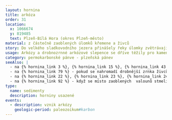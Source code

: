 ```yaml
---
layout: hornina
title: arkóza
order: 31
location:
  x: 1066674
  y: 819485
  text: Plzeň-Bílá Hora (okres Plzeň-město)
material: z částečně zaoblených úlomků křemene a živců
story: Do velkého sladkovodního jezera přinášely řeky úlomky zvětrávajích hornin z okolních hor. Úlomky hornin, tvořené nejčastěji křemenem a živcem, se hromadily na dně. Díky druhotným minerálům, které se později usadily v mezerách mezi pískovými zrnky a také díky tlaku nadložních vrstev vznikla pevná hornina.
usage: Arkózy a drobnozrnné arkózové slepence se dříve těžily pro kamenické zpracování. Ručně se z nich otesávaly bloky pro stavby. Z arkózových bloků je postaveno mnoho památek v Plzeňsku - např. chrám sv. Bartoloměje na plzeňském Náměstí Republiky. Sochařům a kameníkům arkóza poslouží podobně jako pískovec. Některé karbonské arkózy v tropickém klimatu v druhohorách a třetihorách zvětraly, živce se přeměnily na jílové minerály. Tak vznikla v okolí Plzně ložiska kaolinu, který se používá při výrobě keramiky a papíru.
category: permokarbonské pánve - plzeňská pánev
seeAlso: |
  - na {% hornina_link 3 %}, {% hornina_link 15 %}, {% hornina_link 43 %} a {% hornina_link 93 %} - uvidíš jiné typy slepenců, které vznikly v různých obdobích a v odlišném prostředí
  - na {% hornina_link 79 %} - pokud se nahromadí drobnější zrnka živců a křemene, nevznikne arkózový slepenec, ale arkóza
  - na {% hornina_link 22 %}, {% hornina_link 23 %}, {% hornina_link 24 %} a {% hornina_link 49 %} - před tím, než jsem se stal pevnou horninou, byl jsem také nezpevněným štěrkem
  - na {% hornina_link 92 %} - když se místo zaoblených  valounů stmelí ostrohranné úlomky, není to slepenec, ale brekcie 
type:
  name: sedimenty
  description: horniny usazené
events:
  - description: vznik arkózy
    geologic-period: paleozoikum#karbon
---
```



